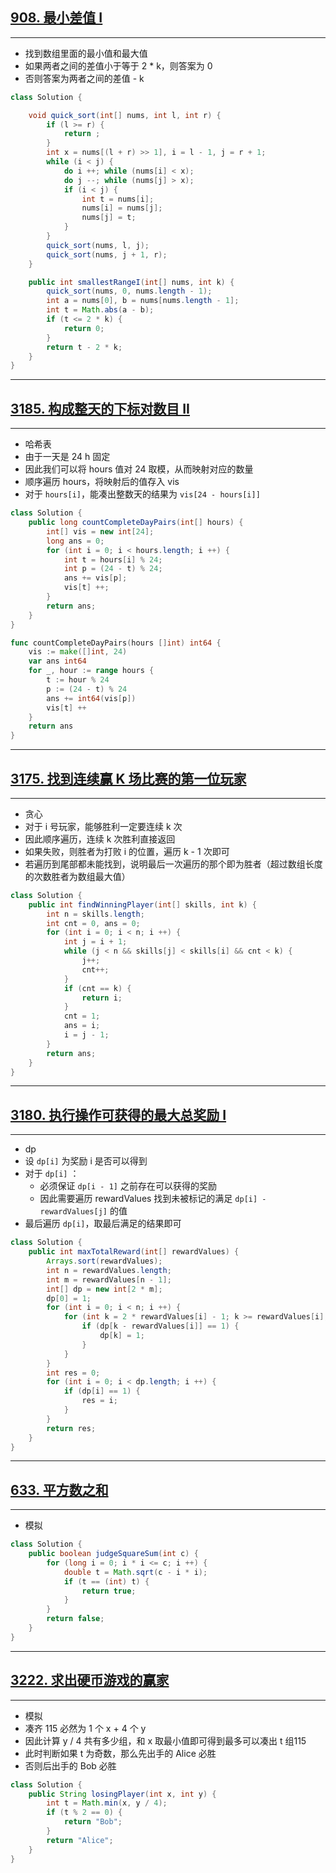 ## [908. 最小差值 I](https://leetcode.cn/problems/smallest-range-i/)

****

- 找到数组里面的最小值和最大值
- 如果两者之间的差值小于等于 2 * k，则答案为 0
- 否则答案为两者之间的差值 - k

```java
class Solution {

    void quick_sort(int[] nums, int l, int r) {
        if (l >= r) {
            return ;
        }
        int x = nums[(l + r) >> 1], i = l - 1, j = r + 1;
        while (i < j) {
            do i ++; while (nums[i] < x);
            do j --; while (nums[j] > x);
            if (i < j) {
                int t = nums[i];
                nums[i] = nums[j];
                nums[j] = t;
            }
        }
        quick_sort(nums, l, j);
        quick_sort(nums, j + 1, r);
    }

    public int smallestRangeI(int[] nums, int k) {
        quick_sort(nums, 0, nums.length - 1);
        int a = nums[0], b = nums[nums.length - 1];
        int t = Math.abs(a - b);
        if (t <= 2 * k) {
            return 0;
        }
        return t - 2 * k;
    }
}
```

****

## [3185. 构成整天的下标对数目 II](https://leetcode.cn/problems/count-pairs-that-form-a-complete-day-ii/)

****

- 哈希表
- 由于一天是 24 h 固定
- 因此我们可以将 hours 值对 24 取模，从而映射对应的数量
- 顺序遍历 hours，将映射后的值存入 vis
- 对于 `hours[i]`，能凑出整数天的结果为 `vis[24 - hours[i]]`

```java
class Solution {
    public long countCompleteDayPairs(int[] hours) {
        int[] vis = new int[24];
        long ans = 0;
        for (int i = 0; i < hours.length; i ++) {
            int t = hours[i] % 24;
            int p = (24 - t) % 24;
            ans += vis[p];
            vis[t] ++;
        }
        return ans;
    }
}
```

```go
func countCompleteDayPairs(hours []int) int64 {
    vis := make([]int, 24)
    var ans int64
    for _, hour := range hours {
        t := hour % 24
        p := (24 - t) % 24
        ans += int64(vis[p])
        vis[t] ++
    }
    return ans
}
```

****

## [3175. 找到连续赢 K 场比赛的第一位玩家](https://leetcode.cn/problems/find-the-first-player-to-win-k-games-in-a-row/)

****

- 贪心
- 对于 i 号玩家，能够胜利一定要连续 k 次
- 因此顺序遍历，连续 k 次胜利直接返回
- 如果失败，则胜者为打败 i 的位置，遍历 k - 1 次即可
- 若遍历到尾部都未能找到，说明最后一次遍历的那个即为胜者（超过数组长度的次数胜者为数组最大值）

```java
class Solution {
    public int findWinningPlayer(int[] skills, int k) {
        int n = skills.length;
        int cnt = 0, ans = 0;
        for (int i = 0; i < n; i ++) {
            int j = i + 1;
            while (j < n && skills[j] < skills[i] && cnt < k) {
                j++;
                cnt++;
            }
            if (cnt == k) {
                return i;
            }
            cnt = 1;
            ans = i;
            i = j - 1;
        }
        return ans;
    }
}
```

****

## [3180. 执行操作可获得的最大总奖励 I](https://leetcode.cn/problems/maximum-total-reward-using-operations-i/)

****

- dp
- 设 `dp[i]` 为奖励 i 是否可以得到
- 对于 `dp[i]` ：
  - 必须保证 `dp[i - 1]` 之前存在可以获得的奖励
  - 因此需要遍历 rewardValues 找到未被标记的满足 `dp[i] - rewardValues[j]` 的值
- 最后遍历 `dp[i]`，取最后满足的结果即可

```java
class Solution {
    public int maxTotalReward(int[] rewardValues) {
        Arrays.sort(rewardValues);
        int n = rewardValues.length;
        int m = rewardValues[n - 1];
        int[] dp = new int[2 * m];
        dp[0] = 1;
        for (int i = 0; i < n; i ++) {
            for (int k = 2 * rewardValues[i] - 1; k >= rewardValues[i]; k --) {
                if (dp[k - rewardValues[i]] == 1) {
                    dp[k] = 1;
                }
            }
        }
        int res = 0;
        for (int i = 0; i < dp.length; i ++) {
            if (dp[i] == 1) {
                res = i;
            }
        }
        return res;
    }
}
```

****

## [633. 平方数之和](https://leetcode.cn/problems/sum-of-square-numbers/)

****

- 模拟

```java
class Solution {
    public boolean judgeSquareSum(int c) {
        for (long i = 0; i * i <= c; i ++) {
            double t = Math.sqrt(c - i * i);
            if (t == (int) t) {
                return true;
            }
        }
        return false;
    }
}
```

****

## [3222. 求出硬币游戏的赢家](https://leetcode.cn/problems/find-the-winning-player-in-coin-game/)

****

- 模拟
- 凑齐 115 必然为 1 个 x + 4 个 y
- 因此计算 y / 4 共有多少组，和 x 取最小值即可得到最多可以凑出 t 组115
- 此时判断如果 t 为奇数，那么先出手的 Alice 必胜
- 否则后出手的 Bob 必胜

```java
class Solution {
    public String losingPlayer(int x, int y) {
        int t = Math.min(x, y / 4);
        if (t % 2 == 0) {
            return "Bob";
        }
        return "Alice";
    }
}
```

